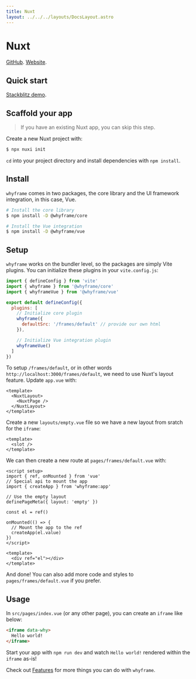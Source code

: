 ```yaml
---
title: Nuxt
layout: ../../../layouts/DocsLayout.astro
---
```


# Nuxt

[GitHub](https://github.com/nuxt/framework). [Website](https://v3.nuxtjs.org).

## Quick start

[Stackblitz demo](https://stackblitz.com/fork/github/bluwy/whyframe/tree/master/playground/nuxt).

## Scaffold your app

> If you have an existing Nuxt app, you can skip this step.

Create a new Nuxt project with:

```bash
$ npx nuxi init
```

`cd` into your project directory and install dependencies with `npm install`.

## Install

`whyframe` comes in two packages, the core library and the UI framework integration, in this case, Vue.

```bash
# Install the core library
$ npm install -D @whyframe/core

# Install the Vue integration
$ npm install -D @whyframe/vue
```

## Setup

`whyframe` works on the bundler level, so the packages are simply Vite plugins. You can initialize these plugins in your `vite.config.js`:

```js
import { defineConfig } from 'vite'
import { whyframe } from '@whyframe/core'
import { whyframeVue } from '@whyframe/vue'

export default defineConfig({
  plugins: [
    // Initialize core plugin
    whyframe({
      defaultSrc: '/frames/default' // provide our own html
    }),

    // Initialize Vue integration plugin
    whyframeVue()
  ]
})
```

To setup `/frames/default`, or in other words `http://localhost:3000/frames/default`, we need to use Nuxt's layout feature. Update `app.vue` with:

```vue
<template>
  <NuxtLayout>
    <NuxtPage />
  </NuxtLayout>
</template>
```

Create a new `layouts/empty.vue` file so we have a new layout from sratch for the `iframe`:

```vue
<template>
  <slot />
</template>
```

We can then create a new route at `pages/frames/default.vue` with:

```vue
<script setup>
import { ref, onMounted } from 'vue'
// Special api to mount the app
import { createApp } from 'whyframe:app'

// Use the empty layout
definePageMeta({ layout: 'empty' })

const el = ref()

onMounted(() => {
  // Mount the app to the ref
  createApp(el.value)
})
</script>

<template>
  <div ref="el"></div>
</template>
```

And done! You can also add more code and styles to `pages/frames/default.vue` if you prefer.

## Usage

In `src/pages/index.vue` (or any other page), you can create an `iframe` like below:

<!-- prettier-ignore -->
```html
<iframe data-why>
  Hello world!
</iframe>
```

Start your app with `npm run dev` and watch `Hello world!` rendered within the `iframe` as-is!

Check out [Features](/docs/features) for more things you can do with `whyframe`.
